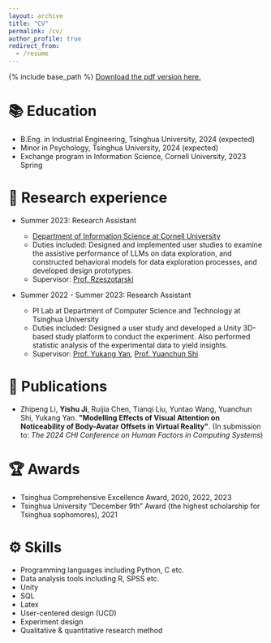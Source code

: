 ```yaml
---
layout: archive
title: "CV"
permalink: /cv/
author_profile: true
redirect_from:
  - /resume
---
```


{% include base_path %}
[Download the pdf version here.](https://yishu-ji.github.io/files/CV_YishuJi.pdf)

📚 Education
======
* B.Eng. in Industrial Engineering, Tsinghua University, 2024 (expected)
* Minor in Psychology, Tsinghua University, 2024 (expected)
* Exchange program in Information Science, Cornell University, 2023 Spring

🧐 Research experience
======
* Summer 2023: Research Assistant
  * [Department of Information Science at Cornell University](https://infosci.cornell.edu/)
  * Duties included: Designed and implemented user studies to examine the assistive performance of LLMs on data exploration, and constructed behavioral models for data exploration processes, and developed design prototypes.
  * Supervisor: [Prof. Rzeszotarski](jeffrz.com)

* Summer 2022 - Summer 2023: Research Assistant
  * PI Lab at Department of Computer Science and Technology at Tsinghua University
  * Duties included: Designed a user study and developed a Unity 3D-based study platform to conduct the experiment. Also performed statistic analysis of the experimental data to yield insights.
  * Supervisor: [Prof. Yukang Yan](https://yukangyan.info/), [Prof. Yuanchun Shi](https://www.cs.tsinghua.edu.cn/csen/info/1180/4037.htm)

📑 Publications
======
* Zhipeng Li, **Yishu Ji**, Ruijia Chen, Tianqi Liu, Yuntao Wang, Yuanchun Shi, Yukang Yan. **"Modelling Effects of Visual Attention on Noticeability of Body-Avatar Offsets in Virtual Reality"**. (In submission to: *The 2024 CHI Conference on Human Factors in Computing Systems*)

🏆 Awards
======
* Tsinghua Comprehensive Excellence Award, 2020, 2022, 2023
* Tsinghua University ”December 9th” Award (the highest scholarship for Tsinghua sophomores), 2021

⚙️ Skills
======
* Programming languages including Python, C etc.
* Data analysis tools including R, SPSS etc.
* Unity
* SQL
* Latex
* User-centered design (UCD)
* Experiment design
* Qualitative & quantitative research method
